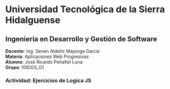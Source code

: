 # Universidad Tecnológica de la Sierra Hidalguense

## Ingeniería en Desarrollo y Gestión de Software

**Docente**: Ing. Senen Aldahir Mayorga García  
**Materia**: Aplicaciones Web Progresivas  
**Alumno**: José Ricardo Peñafiel Luna  
**Grupo**: 10IDGS_G1

### Actividad: Ejercicios de Logica JS
